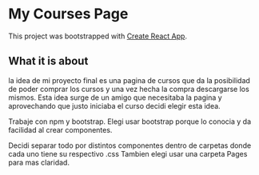 # My Courses Page

This project was bootstrapped with [Create React App](https://github.com/facebook/create-react-app).

## What it is about

la idea de mi proyecto final es una pagina de cursos que da la posibilidad de poder comprar los cursos
y una vez hecha la compra descargarse los mismos. Esta idea surge de un amigo que necesitaba la pagina y 
aprovechando que justo iniciaba el curso decidi elegir esta idea. 

Trabaje con npm y bootstrap. Elegi usar bootstrap porque lo conocia y da facilidad al crear componentes.

Decidi separar todo por distintos componentes dentro de carpetas donde cada uno tiene su respectivo .css
Tambien elegi usar una carpeta Pages para mas claridad.